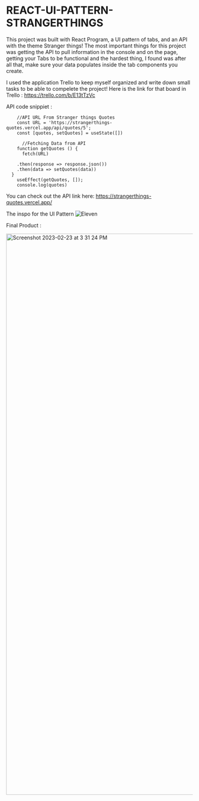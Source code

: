 # REACT-UI-PATTERN-STRANGERTHINGS
  This project was built with React Program, a UI pattern of tabs, and an API  with the theme Stranger things! The most important things for this project was getting the API to pull information in the console and on the page, getting your Tabs to be functional and  the hardest thing, I found was after all that, make sure your data populates inside the tab components you create.
 
 I used the application Trello to keep myself organized and write down small tasks to be able to compelete the project!
   Here is the link for that board in Trello : https://trello.com/b/E13tTzVc
 


API code snippiet : 
  
``` function App() {
    //API URL From Stranger things Quotes
    const URL = 'https://strangerthings-quotes.vercel.app/api/quotes/5';
    const [quotes, setQuotes] = useState([])
  
      //Fetching Data from API
    function getQuotes () {
      fetch(URL)
      
    .then(response => response.json())
    .then(data => setQuotes(data))
  }
    useEffect(getQuotes, []);
    console.log(quotes) 
   ```
  
  You can check out the API link here: https://strangerthings-quotes.vercel.app/
  




The inspo for the UI Pattern
 ![Eleven](https://user-images.githubusercontent.com/117240024/221051649-85037d9a-8f3b-4c8a-9fa7-d74a2dd1b4da.png)




 

Final Product :
 
<img width="1512" alt="Screenshot 2023-02-23 at 3 31 24 PM" src="https://user-images.githubusercontent.com/117240024/221051924-ee5ee7a4-2f76-4a20-9b79-727613e692c6.png">

